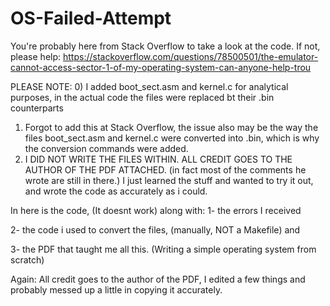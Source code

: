 # OS-Failed-Attempt
You're probably here from Stack Overflow to take a look at the code.
If not, please help: https://stackoverflow.com/questions/78500501/the-emulator-cannot-access-sector-1-of-my-operating-system-can-anyone-help-trou

PLEASE NOTE: 
0) I added boot_sect.asm and kernel.c for analytical purposes, in the actual code the files were replaced bt their .bin counterparts
1) Forgot to add this at Stack Overflow, the issue also may be the way the files boot_sect.asm and kernel.c were converted into .bin, which is why the conversion commands were added.
2) I DID NOT WRITE THE FILES WITHIN. ALL CREDIT GOES TO THE AUTHOR OF THE PDF ATTACHED. (in fact most of the comments he wrote are still in there.) I just learned the stuff and wanted to try it out, and wrote the code as accurately as i could.

In here is the code, (It doesnt work) along with:
1- the errors I received

2- the code i used to convert the files, (manually, NOT a Makefile) and 

3- the PDF that taught me all this. (Writing a simple operating system from scratch)

Again: All credit goes to the author of the PDF, I edited a few things and probably messed up a little in copying it accurately.
